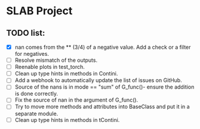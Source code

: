 # SLAB Project

## TODO list:

- [x] nan comes from the \*\* (3/4) of a negative value. Add a check or a filter for negatives.
- [ ] Resolve mismatch of the outputs.
- [ ] Reenable plots in test_torch.
- [ ] Clean up type hints in methods in Contini.
- [ ] Add a webhook to automatically update the list of issues on GitHub.
- [ ] Source of the nans is in mode == "sum" of G_func()- ensure the addition is done correctly.
- [ ] Fix the source of nan in the argument of G_func().
- [ ] Try to move more methods and attributes into BaseClass and put it in a separate module.
- [ ] Clean up type hints in methods in tContini.
